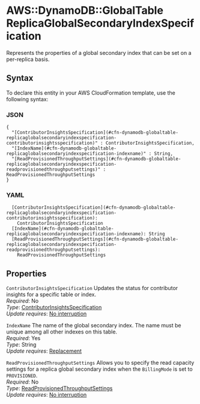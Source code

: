 # AWS::DynamoDB::GlobalTable ReplicaGlobalSecondaryIndexSpecification<a name="aws-properties-dynamodb-globaltable-replicaglobalsecondaryindexspecification"></a>

Represents the properties of a global secondary index that can be set on a per\-replica basis\.

## Syntax<a name="aws-properties-dynamodb-globaltable-replicaglobalsecondaryindexspecification-syntax"></a>

To declare this entity in your AWS CloudFormation template, use the following syntax:

### JSON<a name="aws-properties-dynamodb-globaltable-replicaglobalsecondaryindexspecification-syntax.json"></a>

```
{
  "[ContributorInsightsSpecification](#cfn-dynamodb-globaltable-replicaglobalsecondaryindexspecification-contributorinsightsspecification)" : ContributorInsightsSpecification,
  "[IndexName](#cfn-dynamodb-globaltable-replicaglobalsecondaryindexspecification-indexname)" : String,
  "[ReadProvisionedThroughputSettings](#cfn-dynamodb-globaltable-replicaglobalsecondaryindexspecification-readprovisionedthroughputsettings)" : ReadProvisionedThroughputSettings
}
```

### YAML<a name="aws-properties-dynamodb-globaltable-replicaglobalsecondaryindexspecification-syntax.yaml"></a>

```
  [ContributorInsightsSpecification](#cfn-dynamodb-globaltable-replicaglobalsecondaryindexspecification-contributorinsightsspecification): 
    ContributorInsightsSpecification
  [IndexName](#cfn-dynamodb-globaltable-replicaglobalsecondaryindexspecification-indexname): String
  [ReadProvisionedThroughputSettings](#cfn-dynamodb-globaltable-replicaglobalsecondaryindexspecification-readprovisionedthroughputsettings): 
    ReadProvisionedThroughputSettings
```

## Properties<a name="aws-properties-dynamodb-globaltable-replicaglobalsecondaryindexspecification-properties"></a>

`ContributorInsightsSpecification`  <a name="cfn-dynamodb-globaltable-replicaglobalsecondaryindexspecification-contributorinsightsspecification"></a>
Updates the status for contributor insights for a specific table or index\.  
*Required*: No  
*Type*: [ContributorInsightsSpecification](aws-properties-dynamodb-globaltable-contributorinsightsspecification.md)  
*Update requires*: [No interruption](https://docs.aws.amazon.com/AWSCloudFormation/latest/UserGuide/using-cfn-updating-stacks-update-behaviors.html#update-no-interrupt)

`IndexName`  <a name="cfn-dynamodb-globaltable-replicaglobalsecondaryindexspecification-indexname"></a>
The name of the global secondary index\. The name must be unique among all other indexes on this table\.  
*Required*: Yes  
*Type*: String  
*Update requires*: [Replacement](https://docs.aws.amazon.com/AWSCloudFormation/latest/UserGuide/using-cfn-updating-stacks-update-behaviors.html#update-replacement)

`ReadProvisionedThroughputSettings`  <a name="cfn-dynamodb-globaltable-replicaglobalsecondaryindexspecification-readprovisionedthroughputsettings"></a>
Allows you to specify the read capacity settings for a replica global secondary index when the `BillingMode` is set to `PROVISIONED`\.  
*Required*: No  
*Type*: [ReadProvisionedThroughputSettings](aws-properties-dynamodb-globaltable-readprovisionedthroughputsettings.md)  
*Update requires*: [No interruption](https://docs.aws.amazon.com/AWSCloudFormation/latest/UserGuide/using-cfn-updating-stacks-update-behaviors.html#update-no-interrupt)